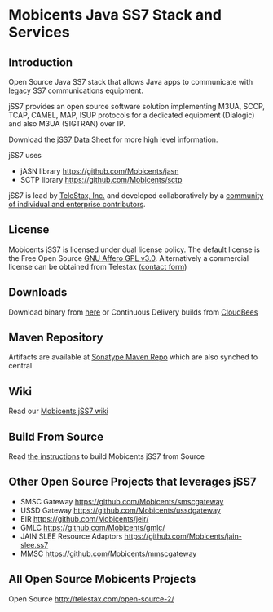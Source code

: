 # Mobicents Java SS7 Stack and Services

## Introduction

Open Source Java SS7 stack that allows Java apps to communicate with legacy SS7 communications equipment. 

jSS7 provides an open source software solution implementing M3UA, SCCP, TCAP, CAMEL, MAP, ISUP protocols for a dedicated equipment (Dialogic) and also M3UA (SIGTRAN) over IP.

Download the [jSS7 Data Sheet](http://telestax.files.wordpress.com/2012/10/telscalejss7datasheet.pdf) for more high level information.

jSS7 uses 
* jASN library https://github.com/Mobicents/jasn 
* SCTP library https://github.com/Mobicents/sctp

jSS7 is lead by [TeleStax, Inc.](http://www.telestax.com/) and developed collaboratively by a [community of individual and enterprise contributors](http://www.telestax.com/open-source-2/acknowledgments/).

## License

Mobicents jSS7 is licensed under dual license policy. The default license is the Free Open Source [GNU Affero GPL v3.0](http://www.gnu.org/licenses/agpl-3.0.html). Alternatively a commercial license can be obtained from Telestax ([contact form](http://www.telestax.com/contactus/#InquiryForm))

## Downloads

Download binary from [here](https://github.com/Mobicents/jss7/releases) or Continuous Delivery builds from [CloudBees](https://mobicents.ci.cloudbees.com/job/Mobicents-jSS7/)

## Maven Repository

Artifacts are available at [Sonatype Maven Repo](https://oss.sonatype.org/content/repositories/releases/org/mobicents) which are also synched to central

## Wiki

Read our [Mobicents jSS7 wiki](https://github.com/Mobicents/jss7/wiki) 

## Build From Source

Read [the instructions](https://github.com/Mobicents/jss7/wiki/Build-jSS7-from-Source) to build Mobicents jSS7 from Source 

## Other Open Source Projects that leverages jSS7

*  SMSC Gateway https://github.com/Mobicents/smscgateway
*  USSD Gateway https://github.com/Mobicents/ussdgateway
*  EIR https://github.com/Mobicents/jeir/
*  GMLC https://github.com/Mobicents/gmlc/
*  JAIN SLEE Resource Adaptors https://github.com/Mobicents/jain-slee.ss7
*  MMSC https://github.com/Mobicents/mmscgateway

## All Open Source Mobicents Projects

Open Source http://telestax.com/open-source-2/

